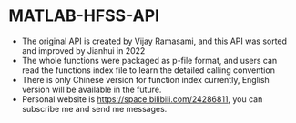 # MATLAB-HFSS-API
+ The original API is created by Vijay Ramasami, and this API was sorted and improved by Jianhui in 2022
+ The whole functions were packaged as p-file format, and users can read the functions index file to learn the detailed calling convention
+ There is only Chinese version for function index currently, English version will be available in the future.
+ Personal website is https://space.bilibili.com/24286811, you can subscribe me and send me messages.
